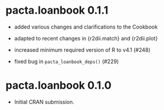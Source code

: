 # pacta.loanbook 0.1.1

* added various changes and clarifications to the Cookbook

* adapted to recent changes in {r2dii.match} and {r2dii.plot}

* increased minimum required version of R to v4.1 (#248)

* fixed bug in `pacta_loanbook_deps()` (#229)

# pacta.loanbook 0.1.0

* Initial CRAN submission.
